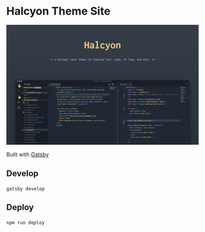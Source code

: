 # Halcyon Theme Site

![screenshot](static/images/og.png)

Built with [Gatsby](https://www.gatsbyjs.org/)

## Develop

`gatsby develop`

## Deploy

`npm run deploy`
